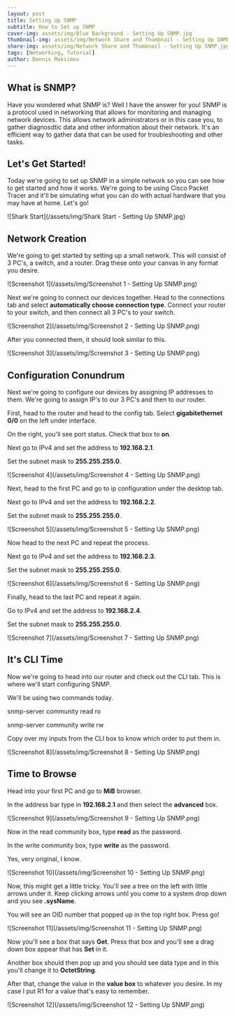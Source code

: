 ```yaml
---
layout: post
title: Setting Up SNMP
subtitle: How to Set up SNMP
cover-img: assets/img/Blue Background - Setting Up SNMP.jpg
thumbnail-img: assets/img/Network Share and Thumbnail - Setting Up SNMP.jpg
share-img: assets/img/Network Share and Thumbnail - Setting Up SNMP.jpg
tags: [Networking, Tutorial]
author: Dennis Maksimov
---
```


## What is SNMP?

Have you wondered what SNMP is? Well I have the answer for you! SNMP is a protocol used in networking that allows for monitoring and managing network devices. This allows network administrators or in this case you, to gather diagnosdtic data and other information about their network. It's an efficient way to gather data that can be used for troubleshooting and other tasks.

## Let's Get Started!

Today we're going to set up SNMP in a simple network so you can see how to get started and how it works. We're going to be using Cisco Packet Tracer and it'll be simulating what you can do with actual hardware that you may have at home. Let's go!

![Shark Start](/assets/img/Shark Start - Setting Up SNMP.jpg)

## Network Creation

We're going to get started by setting up a small network. This will consist of 3 PC's, a switch, and a router. Drag these onto your canvas in any format you desire.

![Screenshot 1](/assets/img/Screenshot 1 - Setting Up SNMP.png)

Next we're going to connect our devices together. Head to the connections tab and select **automatically choose connection type**. Connect your router to your switch, and then connect all 3 PC's to your switch.

![Screenshot 2](/assets/img/Screenshot 2 - Setting Up SNMP.png)

After you connected them, it should look similar to this.

![Screenshot 3](/assets/img/Screenshot 3 - Setting Up SNMP.png)

## Configuration Conundrum

Next we're going to configure our devices by assigning IP addresses to them. We're going to assign IP's to our 3 PC's and then to our router. 

First, head to the router and head to the config tab. Select **gigabitethernet 0/0** on the left under interface.

On the right, you'll see port status. Check that box to **on**.

Next go to IPv4 and set the address to **192.168.2.1**.

Set the subnet mask to **255.255.255.0**.

![Screenshot 4](/assets/img/Screenshot 4 - Setting Up SNMP.png)

Next, head to the first PC and go to ip configuration under the desktop tab.

Next go to IPv4 and set the address to **192.168.2.2**.

Set the subnet mask to **255.255.255.0**.

![Screenshot 5](/assets/img/Screenshot 5 - Setting Up SNMP.png)

Now head to the next PC and repeat the process.

Next go to IPv4 and set the address to **192.168.2.3**.

Set the subnet mask to **255.255.255.0**.

![Screenshot 6](/assets/img/Screenshot 6 - Setting Up SNMP.png)

Finally, head to the last PC and repeat it again.

Go to IPv4 and set the address to **192.168.2.4**.

Set the subnet mask to **255.255.255.0**.

![Screenshot 7](/assets/img/Screenshot 7 - Setting Up SNMP.png)

## It's CLI Time

Now we're going to head into our router and check out the CLI tab. This is where we'll start configuring SNMP.

We'll be using two commands today. 

snmp-server community read ro

snmp-server community write rw

Copy over my inputs from the CLI box to know which order to put them in.

![Screenshot 8](/assets/img/Screenshot 8 - Setting Up SNMP.png)

## Time to Browse

Head into your first PC and go to **MiB** browser. 

In the address bar type in **192.168.2.1** and then select the **advanced** box.

![Screenshot 9](/assets/img/Screenshot 9 - Setting Up SNMP.png)

Now in the read community box, type **read** as the password.

In the write community box, type **write** as the password. 

Yes, very original, I know. 

![Screenshot 10](/assets/img/Screenshot 10 - Setting Up SNMP.png)

Now, this might get a little tricky. You'll see a tree on the left with little arrows under it. Keep clicking arrows until you come to a system drop down and you see **.sysName**.

You will see an OID number that popped up in the top right box. Press go!

![Screenshot 11](/assets/img/Screenshot 11 - Setting Up SNMP.png)

Now you'll see a box that says **Get**. Press that box and you'll see a drag down box appear that has **Set** in it. 

Another box should then pop up and you should see data type and in this you'll change it to **OctetString**. 

After that, change the value in the **value box** to whatever you desire. In my case I put R1 for a value that's easy to remember.

![Screenshot 12](/assets/img/Screenshot 12 - Setting Up SNMP.png)







